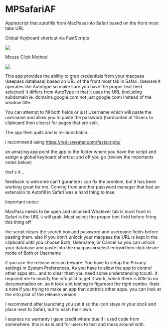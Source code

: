# MPSafariAF
Applescript that autofills from MacPass into Safari based on the front most tabs URL


Global Keyboard shortcut via FastScripts


![](MPSafariAF-demo-kb.gif)



Mouse Click Method


![](MPSafariAF-demo.gif)

This app provides the ability to grab credentials from your macpass (keepass database) based on URL of the front most tab in Safari. (beware it operates like Autotype so make sure you have the proper text field selected)
It differs from AutoType in that it uses the URL (including subdomain ie. domains.google.com not just google.com)
instead of the window title. 


You can attempt to fill both fields or just Username which will paste the username and allow you to paste the password (hardcoded at 10secs to clipboard then clears) for pages that are split.


The app then quits and is re-launchable...

i recommend using https://red-sweater.com/fastscripts/

an amazing app point the app to the folder where you have the script and assign a global keyboard shortcut and off you go (review the importants notes below)


that's it...

feedback is welcome can't gurantee i can fix the problem, but it has been working great for me. Coming from another password manager that had an extension to Autofill in Safari was a hard thing to lose. 

Important notes:

MacPass needs to be open and unlocked Whatever tab is most front in Safari is the URL it will grab. Must select the proper text field before firing this thing off

the script clears the search box and password and username fields before pasting them. 
also if you don't unlock your macpass the URL is kept in the clipboard until you choose Both, Username, or Cancel
so you can unlock your database and paste into the macpass=>select entry=>then click desire mode of Both or Username



if you use the release version beware:
You have to setup the Privacy settings in System Preferences. As you have to allow the app to control other apps etc...and to clear them you need some understanding tccutil.
it required me to modify the info.plist to get it work, which there is little to no documentation on. so it took alot testing to figureout the right combo. thats a note if you trying to make an app that controls other apps. you can look at the info.plist of the release version.

I recommend after launching you set it so the icon stays in your dock and place next to Safari, but to each their own.

I express no warranty i gave credit where due if i used code from somewhere. this is as is and for users to test and mess around with.
